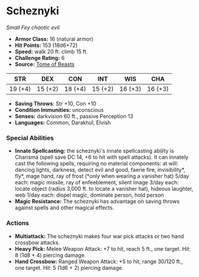 # Scheznyki

*Small* *Fey* *chaotic evil*

- **Armor Class:** 16 (natural armor)
- **Hit Points:** 153 (18d6+72)
- **Speed:** walk 20 ft. climb 15 ft.
- **Challenge Rating:** 6
- **Source:** [Tome of Beasts](https://koboldpress.com/kpstore/product/tome-of-beasts-for-5th-edition-print/)

| STR | DEX | CON | INT | WIS | CHA |
| --- | --- | --- | --- | --- | --- |
| 19 (+4) | 15 (+2) | 18 (+4) | 15 (+2) | 16 (+3) | 16 (+3) |

- **Saving Throws**: Str +10, Con +10
- **Condition Immunities:** unconscious
- **Senses:** darkvision 60 ft., passive Perception 13
- **Languages:** Common, Darakhul, Elvish
### Special Abilities
- **Innate Spellcasting:** the scheznyki's innate spellcasting ability is Charisma (spell save DC 14, +6 to hit with spell attacks). It can innately cast the following spells, requiring no material components:  at will: dancing lights, darkness, detect evil and good, faerie fire, invisibility*, fly*, mage hand, ray of frost (*only when wearing a vanisher hat)  5/day each: magic missile, ray of enfeeblement, silent image  3/day each: locate object (radius 3,000 ft. to locate a vanisher hat), hideous laughter, web  1/day each: dispel magic, dominate person, hold person
- **Magic Resistance:** The scheznyki has advantage on saving throws against spells and other magical effects.
### Actions
- **Multiattack:** The scheznyki makes four war pick attacks or two hand crossbow attacks.
- **Heavy Pick:** Melee Weapon Attack: +7 to hit, reach 5 ft., one target. Hit: 8 (1d8 + 4) piercing damage.
- **Hand Crossbow:** Ranged Weapon Attack: +5 to hit, range 30/120 ft., one target. Hit: 5 (1d6 + 2) piercing damage.
